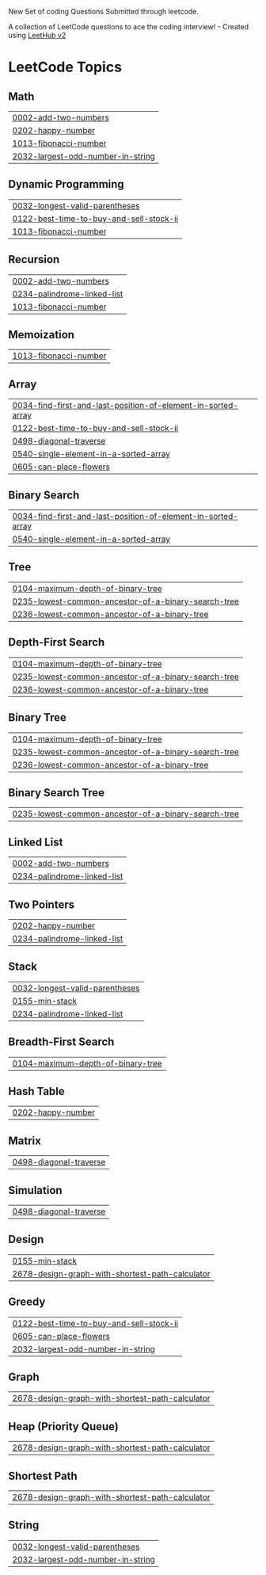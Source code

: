 New Set of coding Questions Submitted through leetcode.

A collection of LeetCode questions to ace the coding interview! - Created using [LeetHub v2](https://github.com/arunbhardwaj/LeetHub-2.0)
<!---LeetCode Topics Start-->
# LeetCode Topics
## Math
|  |
| ------- |
| [0002-add-two-numbers](https://github.com/Arpitha-004/DSA-Part2/tree/master/0002-add-two-numbers) |
| [0202-happy-number](https://github.com/Arpitha-004/DSA-Part2/tree/master/0202-happy-number) |
| [1013-fibonacci-number](https://github.com/Arpitha-004/DSA-Part2/tree/master/1013-fibonacci-number) |
| [2032-largest-odd-number-in-string](https://github.com/Arpitha-004/DSA-Part2/tree/master/2032-largest-odd-number-in-string) |
## Dynamic Programming
|  |
| ------- |
| [0032-longest-valid-parentheses](https://github.com/Arpitha-004/DSA-Part2/tree/master/0032-longest-valid-parentheses) |
| [0122-best-time-to-buy-and-sell-stock-ii](https://github.com/Arpitha-004/DSA-Part2/tree/master/0122-best-time-to-buy-and-sell-stock-ii) |
| [1013-fibonacci-number](https://github.com/Arpitha-004/DSA-Part2/tree/master/1013-fibonacci-number) |
## Recursion
|  |
| ------- |
| [0002-add-two-numbers](https://github.com/Arpitha-004/DSA-Part2/tree/master/0002-add-two-numbers) |
| [0234-palindrome-linked-list](https://github.com/Arpitha-004/DSA-Part2/tree/master/0234-palindrome-linked-list) |
| [1013-fibonacci-number](https://github.com/Arpitha-004/DSA-Part2/tree/master/1013-fibonacci-number) |
## Memoization
|  |
| ------- |
| [1013-fibonacci-number](https://github.com/Arpitha-004/DSA-Part2/tree/master/1013-fibonacci-number) |
## Array
|  |
| ------- |
| [0034-find-first-and-last-position-of-element-in-sorted-array](https://github.com/Arpitha-004/DSA-Part2/tree/master/0034-find-first-and-last-position-of-element-in-sorted-array) |
| [0122-best-time-to-buy-and-sell-stock-ii](https://github.com/Arpitha-004/DSA-Part2/tree/master/0122-best-time-to-buy-and-sell-stock-ii) |
| [0498-diagonal-traverse](https://github.com/Arpitha-004/DSA-Part2/tree/master/0498-diagonal-traverse) |
| [0540-single-element-in-a-sorted-array](https://github.com/Arpitha-004/DSA-Part2/tree/master/0540-single-element-in-a-sorted-array) |
| [0605-can-place-flowers](https://github.com/Arpitha-004/DSA-Part2/tree/master/0605-can-place-flowers) |
## Binary Search
|  |
| ------- |
| [0034-find-first-and-last-position-of-element-in-sorted-array](https://github.com/Arpitha-004/DSA-Part2/tree/master/0034-find-first-and-last-position-of-element-in-sorted-array) |
| [0540-single-element-in-a-sorted-array](https://github.com/Arpitha-004/DSA-Part2/tree/master/0540-single-element-in-a-sorted-array) |
## Tree
|  |
| ------- |
| [0104-maximum-depth-of-binary-tree](https://github.com/Arpitha-004/DSA-Part2/tree/master/0104-maximum-depth-of-binary-tree) |
| [0235-lowest-common-ancestor-of-a-binary-search-tree](https://github.com/Arpitha-004/DSA-Part2/tree/master/0235-lowest-common-ancestor-of-a-binary-search-tree) |
| [0236-lowest-common-ancestor-of-a-binary-tree](https://github.com/Arpitha-004/DSA-Part2/tree/master/0236-lowest-common-ancestor-of-a-binary-tree) |
## Depth-First Search
|  |
| ------- |
| [0104-maximum-depth-of-binary-tree](https://github.com/Arpitha-004/DSA-Part2/tree/master/0104-maximum-depth-of-binary-tree) |
| [0235-lowest-common-ancestor-of-a-binary-search-tree](https://github.com/Arpitha-004/DSA-Part2/tree/master/0235-lowest-common-ancestor-of-a-binary-search-tree) |
| [0236-lowest-common-ancestor-of-a-binary-tree](https://github.com/Arpitha-004/DSA-Part2/tree/master/0236-lowest-common-ancestor-of-a-binary-tree) |
## Binary Tree
|  |
| ------- |
| [0104-maximum-depth-of-binary-tree](https://github.com/Arpitha-004/DSA-Part2/tree/master/0104-maximum-depth-of-binary-tree) |
| [0235-lowest-common-ancestor-of-a-binary-search-tree](https://github.com/Arpitha-004/DSA-Part2/tree/master/0235-lowest-common-ancestor-of-a-binary-search-tree) |
| [0236-lowest-common-ancestor-of-a-binary-tree](https://github.com/Arpitha-004/DSA-Part2/tree/master/0236-lowest-common-ancestor-of-a-binary-tree) |
## Binary Search Tree
|  |
| ------- |
| [0235-lowest-common-ancestor-of-a-binary-search-tree](https://github.com/Arpitha-004/DSA-Part2/tree/master/0235-lowest-common-ancestor-of-a-binary-search-tree) |
## Linked List
|  |
| ------- |
| [0002-add-two-numbers](https://github.com/Arpitha-004/DSA-Part2/tree/master/0002-add-two-numbers) |
| [0234-palindrome-linked-list](https://github.com/Arpitha-004/DSA-Part2/tree/master/0234-palindrome-linked-list) |
## Two Pointers
|  |
| ------- |
| [0202-happy-number](https://github.com/Arpitha-004/DSA-Part2/tree/master/0202-happy-number) |
| [0234-palindrome-linked-list](https://github.com/Arpitha-004/DSA-Part2/tree/master/0234-palindrome-linked-list) |
## Stack
|  |
| ------- |
| [0032-longest-valid-parentheses](https://github.com/Arpitha-004/DSA-Part2/tree/master/0032-longest-valid-parentheses) |
| [0155-min-stack](https://github.com/Arpitha-004/DSA-Part2/tree/master/0155-min-stack) |
| [0234-palindrome-linked-list](https://github.com/Arpitha-004/DSA-Part2/tree/master/0234-palindrome-linked-list) |
## Breadth-First Search
|  |
| ------- |
| [0104-maximum-depth-of-binary-tree](https://github.com/Arpitha-004/DSA-Part2/tree/master/0104-maximum-depth-of-binary-tree) |
## Hash Table
|  |
| ------- |
| [0202-happy-number](https://github.com/Arpitha-004/DSA-Part2/tree/master/0202-happy-number) |
## Matrix
|  |
| ------- |
| [0498-diagonal-traverse](https://github.com/Arpitha-004/DSA-Part2/tree/master/0498-diagonal-traverse) |
## Simulation
|  |
| ------- |
| [0498-diagonal-traverse](https://github.com/Arpitha-004/DSA-Part2/tree/master/0498-diagonal-traverse) |
## Design
|  |
| ------- |
| [0155-min-stack](https://github.com/Arpitha-004/DSA-Part2/tree/master/0155-min-stack) |
| [2678-design-graph-with-shortest-path-calculator](https://github.com/Arpitha-004/DSA-Part2/tree/master/2678-design-graph-with-shortest-path-calculator) |
## Greedy
|  |
| ------- |
| [0122-best-time-to-buy-and-sell-stock-ii](https://github.com/Arpitha-004/DSA-Part2/tree/master/0122-best-time-to-buy-and-sell-stock-ii) |
| [0605-can-place-flowers](https://github.com/Arpitha-004/DSA-Part2/tree/master/0605-can-place-flowers) |
| [2032-largest-odd-number-in-string](https://github.com/Arpitha-004/DSA-Part2/tree/master/2032-largest-odd-number-in-string) |
## Graph
|  |
| ------- |
| [2678-design-graph-with-shortest-path-calculator](https://github.com/Arpitha-004/DSA-Part2/tree/master/2678-design-graph-with-shortest-path-calculator) |
## Heap (Priority Queue)
|  |
| ------- |
| [2678-design-graph-with-shortest-path-calculator](https://github.com/Arpitha-004/DSA-Part2/tree/master/2678-design-graph-with-shortest-path-calculator) |
## Shortest Path
|  |
| ------- |
| [2678-design-graph-with-shortest-path-calculator](https://github.com/Arpitha-004/DSA-Part2/tree/master/2678-design-graph-with-shortest-path-calculator) |
## String
|  |
| ------- |
| [0032-longest-valid-parentheses](https://github.com/Arpitha-004/DSA-Part2/tree/master/0032-longest-valid-parentheses) |
| [2032-largest-odd-number-in-string](https://github.com/Arpitha-004/DSA-Part2/tree/master/2032-largest-odd-number-in-string) |
<!---LeetCode Topics End-->

